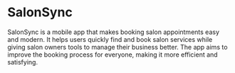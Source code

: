 # SalonSync
SalonSync is a mobile app that makes booking salon appointments easy and modern. It helps users quickly find and book salon services while giving salon owners tools to manage their business better. The app aims to improve the booking process for everyone, making it more efficient and satisfying.
